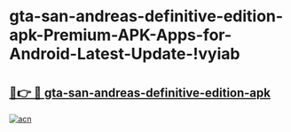 # gta-san-andreas-definitive-edition-apk-Premium-APK-Apps-for-Android-Latest-Update-!vyiab

# <h2><a href="https://1mdn1u.esa.edu.pl?title=gta-san-andreas-definitive-edition-apk&ref=vyiab">🔗👉 🔴 gta-san-andreas-definitive-edition-apk</a></h2>

[![acn](https://github.com/user-attachments/assets/0f9c940e-d8b0-45ae-aac7-cd30a18b3e1c)](https://1mdn1u.esa.edu.pl?title=gta-san-andreas-definitive-edition-apk&ref=vyiab)

